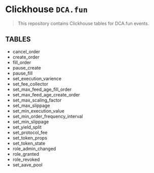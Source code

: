 # Clickhouse `DCA.fun`

> This repository contains Clickhouse tables for DCA.fun events.

## TABLES

- cancel_order
- create_order
- fill_order
- pause_create
- pause_fill
- set_execution_varience
- set_fee_collector
- set_max_feed_age_fill_order
- set_max_feed_age_create_order
- set_max_scaling_factor
- set_max_slippage
- set_min_execution_value
- set_min_order_frequency_interval
- set_min_slippage
- set_yield_split
- set_protocol_fee
- set_token_props
- set_token_state
- role_admin_changed
- role_granted
- role_revoked
- set_aave_pool
